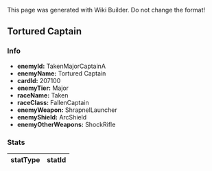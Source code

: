 <span class="wiki-builder">This page was generated with Wiki Builder. Do not change the format!</span>

## Tortured Captain
### Info
* **enemyId:** TakenMajorCaptainA
* **enemyName:** Tortured Captain
* **cardId:** 207100
* **enemyTier:** Major
* **raceName:** Taken
* **raceClass:** FallenCaptain
* **enemyWeapon:** ShrapnelLauncher
* **enemyShield:** ArcShield
* **enemyOtherWeapons:** ShockRifle

### Stats
statType | statId
-------- | ------

